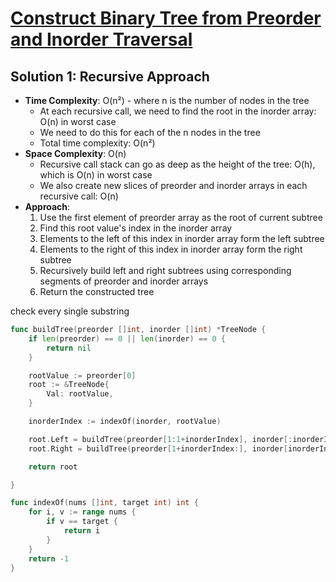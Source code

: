 # [Construct Binary Tree from Preorder and Inorder Traversal](https://leetcode.com/problems/construct-binary-tree-from-preorder-and-inorder-traversal/)

## Solution 1: Recursive Approach
- **Time Complexity**: O(n²) - where n is the number of nodes in the tree
  - At each recursive call, we need to find the root in the inorder array: O(n) in worst case
  - We need to do this for each of the n nodes in the tree
  - Total time complexity: O(n²)
- **Space Complexity**: O(n)
  - Recursive call stack can go as deep as the height of the tree: O(h), which is O(n) in worst case
  - We also create new slices of preorder and inorder arrays in each recursive call: O(n)
- **Approach**:
  1. Use the first element of preorder array as the root of current subtree
  2. Find this root value's index in the inorder array
  3. Elements to the left of this index in inorder array form the left subtree
  4. Elements to the right of this index in inorder array form the right subtree
  5. Recursively build left and right subtrees using corresponding segments of preorder and inorder arrays
  6. Return the constructed tree

check every single substring

```go
func buildTree(preorder []int, inorder []int) *TreeNode {
	if len(preorder) == 0 || len(inorder) == 0 {
		return nil
	}

	rootValue := preorder[0]
	root := &TreeNode{
		Val: rootValue,
	}

	inorderIndex := indexOf(inorder, rootValue)

	root.Left = buildTree(preorder[1:1+inorderIndex], inorder[:inorderIndex])
	root.Right = buildTree(preorder[1+inorderIndex:], inorder[inorderIndex+1:])

	return root

}

func indexOf(nums []int, target int) int {
	for i, v := range nums {
		if v == target {
			return i
		}
	}
	return -1
}
```